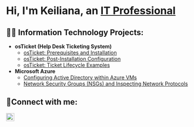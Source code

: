 <h1>Hi, I'm Keiliana, an <a href="www.linkedin.com/in/keiliana-rodriguez-51b138281">IT Professional</a></h1>

<h2>👨‍💻 Information Technology Projects:</h2>

- <b>osTicket (Help Desk Ticketing System)</b>
  - [osTicket: Prerequisites and Installation](https://github.com/Sunnyyvaj/osticket-prereqs)
  - [osTicket: Post-Installation Configuration](https://github.com/Sunnyyvaj/post-install-config)
  - [osTicket: Ticket Lifecycle Examples](https://github.com/Sunnyyvaj/ticket-lifecycle)
- <b>Microsoft Azure</b>
  - [Configuring Active Directory within Azure VMs](https://github.com/Sunnyyvaj/configure-ad)
  - [Network Security Groups (NSGs) and Inspecting Network Protocols](https://github.com/Sunnyyvaj/azure-network-protocols)

<h2>🤳Connect with me:</h2>

[<img align="left" alt="Suilnya | LinkedIn" width="22px" src="https://cdn.jsdelivr.net/npm/simple-icons@v3/icons/linkedin.svg" />][linkedin]

[linkedin]: www.linkedin.com/in/keiliana-rodriguez-51b138281
